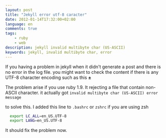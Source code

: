 ```yaml
---
layout: post
title: "Jekyll error utf-8 caracter"
date: 2012-01-14T17:32:00+02:00
language: en
comments: true
tags:
    - ruby
    - web
description: jekyll invalid multibyte char (US-ASCII)
keywords: jekyll, invalid multibyte char, error
---
```


If you having a problem in jekyll when it didn't generate a post and there is no error in the log file.
you might want to check the content if there is any UTF-8 character encoding such as this **±**

The problem arise if you use ruby 1.9. It rejecting a file that contain non-ASCII character.
it actually got `invalid multibyte char (US-ASCII) error message`

to solve this. I added this line to `.bashrc` or `zshrc` if you are using zsh

```bash
  export LC_ALL=en_US.UTF-8
  export LANG=en_US.UTF-8
```

It should fix the problem now.
